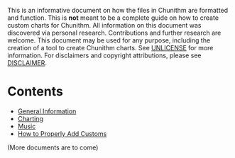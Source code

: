 This is an informative document on how the files in Chunithm are formatted and function. This is **not** meant to be a complete guide on how to create custom charts for Chunithm. All information on this document was discovered via personal research. Contributions and further research are welcome. This document may be used for any purpose, including the creation of a tool to create Chunithm charts. See [UNLICENSE](https://github.com/Suprnova123/Chunithm-Research/blob/main/UNLICENSE) for more information. For disclaimers and copyright attributions, please see [DISCLAIMER](https://github.com/Suprnova123/Chunithm-Research/blob/main/DISCLAIMER).

# Contents

* [General Information](https://github.com/Suprnova123/Chunithm-Research/blob/main/General.md)
* [Charting](https://github.com/Suprnova123/Chunithm-Research/blob/main/Charting.md)
* [Music](https://github.com/Suprnova123/Chunithm-Research/blob/main/Music.md)
* [How to Properly Add Customs](https://github.com/Suprnova123/Chunithm-Research/blob/main/Customs.md)

(More documents are to come)